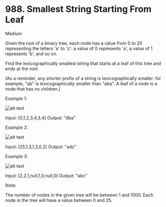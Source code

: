 # 988. Smallest String Starting From Leaf
Medium

Given the root of a binary tree, each node has a value from 0 to 25 representing the letters 'a' to 'z': a value of 0 represents 'a', a value of 1 represents 'b', and so on.

Find the lexicographically smallest string that starts at a leaf of this tree and ends at the root.

(As a reminder, any shorter prefix of a string is lexicographically smaller: for example, "ab" is lexicographically smaller than "aba".  A leaf of a node is a node that has no children.)

 

Example 1:

![alt text](https://assets.leetcode.com/uploads/2019/01/30/tree1.png)


Input: [0,1,2,3,4,3,4]
Output: "dba"

Example 2:

![alt text](https://assets.leetcode.com/uploads/2019/01/30/tree2.png)


Input: [25,1,3,1,3,0,2]
Output: "adz"

Example 3:

![alt text](https://assets.leetcode.com/uploads/2019/02/01/tree3.png)


Input: [2,2,1,null,1,0,null,0]
Output: "abc"
 

Note:

The number of nodes in the given tree will be between 1 and 1000.
Each node in the tree will have a value between 0 and 25.
 
